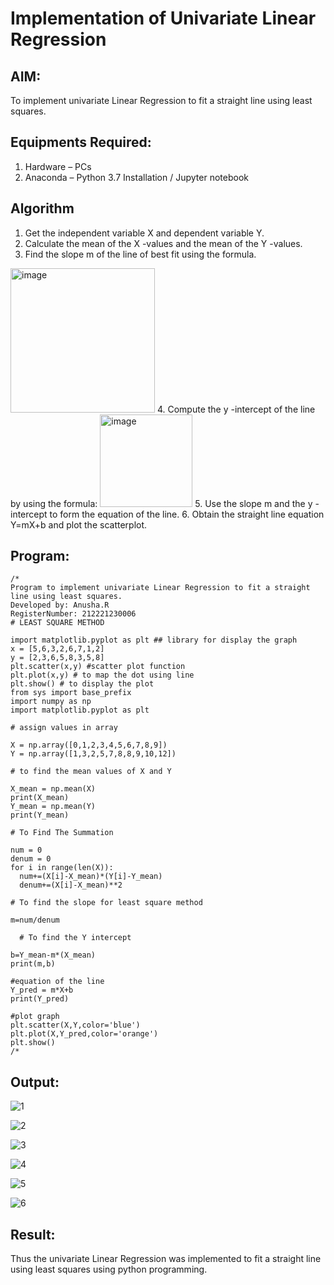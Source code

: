 # Implementation of Univariate Linear Regression
## AIM:
To implement univariate Linear Regression to fit a straight line using least squares.

## Equipments Required:
1. Hardware – PCs
2. Anaconda – Python 3.7 Installation / Jupyter notebook

## Algorithm
1. Get the independent variable X and dependent variable Y.
2. Calculate the mean of the X -values and the mean of the Y -values.
3. Find the slope m of the line of best fit using the formula. 
<img width="231" alt="image" src="https://user-images.githubusercontent.com/93026020/192078527-b3b5ee3e-992f-46c4-865b-3b7ce4ac54ad.png">
4. Compute the y -intercept of the line by using the formula:
<img width="148" alt="image" src="https://user-images.githubusercontent.com/93026020/192078545-79d70b90-7e9d-4b85-9f8b-9d7548a4c5a4.png">
5. Use the slope m and the y -intercept to form the equation of the line.
6. Obtain the straight line equation Y=mX+b and plot the scatterplot.

## Program:
```
/*
Program to implement univariate Linear Regression to fit a straight line using least squares.
Developed by: Anusha.R
RegisterNumber: 212221230006
# LEAST SQUARE METHOD 

import matplotlib.pyplot as plt ## library for display the graph
x = [5,6,3,2,6,7,1,2]
y = [2,3,6,5,8,3,5,8]
plt.scatter(x,y) #scatter plot function
plt.plot(x,y) # to map the dot using line 
plt.show() # to display the plot
from sys import base_prefix
import numpy as np
import matplotlib.pyplot as plt

# assign values in array

X = np.array([0,1,2,3,4,5,6,7,8,9])
Y = np.array([1,3,2,5,7,8,8,9,10,12])

# to find the mean values of X and Y

X_mean = np.mean(X)
print(X_mean)
Y_mean = np.mean(Y)
print(Y_mean)

# To Find The Summation

num = 0
denum = 0
for i in range(len(X)):
  num+=(X[i]-X_mean)*(Y[i]-Y_mean)
  denum+=(X[i]-X_mean)**2

# To find the slope for least square method

m=num/denum

  # To find the Y intercept 

b=Y_mean-m*(X_mean)
print(m,b)

#equation of the line 
Y_pred = m*X+b
print(Y_pred)

#plot graph
plt.scatter(X,Y,color='blue')
plt.plot(X,Y_pred,color='orange')
plt.show()
/*
```


## Output:
![1](https://user-images.githubusercontent.com/93427472/199087737-a9db4259-e8a9-4141-a371-d30bb69a490e.png)

![2](https://user-images.githubusercontent.com/93427472/199087762-f3e6a1db-5754-4720-ad36-0913aa4b6581.png)

![3](https://user-images.githubusercontent.com/93427472/199087766-ad289282-a035-4adc-b812-36ed5659a386.png)

![4](https://user-images.githubusercontent.com/93427472/199087772-e9ac0873-121e-4050-bf20-ee0eb661b41f.png)

![5](https://user-images.githubusercontent.com/93427472/199087775-c42aacf8-f3db-494b-bcfe-14966caa56ab.png)

![6](https://user-images.githubusercontent.com/93427472/199087780-d43d5fe3-1267-4d74-8d57-8ad46404080d.png)

## Result:
Thus the univariate Linear Regression was implemented to fit a straight line using least squares using python programming.
